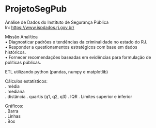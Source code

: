 # ProjetoSegPub 
Análise de Dados do Instituto de Segurança Pública   
In: <https://www.ispdados.rj.gov.br/>   

Missão Analítica  
• Diagnosticar padrões e tendências da criminalidade no estado do RJ.  
• Responder a questionamentos estratégicos com base em dados históricos.  
• Fornecer recomendações baseadas em evidências para formulação de políticas públicas.  

ETL utilizando python (pandas, numpy e matplotlib)  

Cálculos estatísticos:    
. média  
. mediana  
. distância
. quartis (q1, q2, q3)
. IQR
. Limites superior e inferior

Gráficos:  
. Barra  
. Linhas  
. Box  
